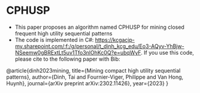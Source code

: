 # CPHUSP
- This paper proposes an algorithm named CPHUSP for mining closed frequent high utility sequential patterns
- The code is implemented in C#: https://kcgacjp-my.sharepoint.com/:f:/g/personal/t_dinh_kcg_edu/Eo3-AQyv-YhBjw-NSeemw0gBRExtLt5uv1Tfo3nlOhKc0Q?e=ubqWyF. If you use this code, please cite to the following paper with Bib:

@article{dinh2023mining,
  title={Mining compact high utility sequential patterns},
  author={Dinh, Tai and Fournier-Viger, Philippe and Van Hong, Huynh},
  journal={arXiv preprint arXiv:2302.11426},
  year={2023}
}
